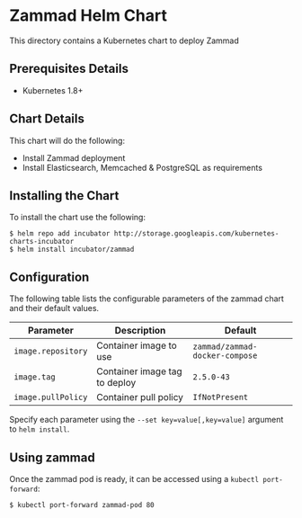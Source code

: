 # Zammad Helm Chart

This directory contains a Kubernetes chart to deploy Zammad

## Prerequisites Details

* Kubernetes 1.8+

## Chart Details

This chart will do the following:

* Install Zammad deployment
* Install Elasticsearch, Memcached & PostgreSQL as requirements


## Installing the Chart

To install the chart use the following:

```console
$ helm repo add incubator http://storage.googleapis.com/kubernetes-charts-incubator
$ helm install incubator/zammad
```

## Configuration

The following table lists the configurable parameters of the zammad chart and their default values.

|             Parameter             |              Description                 |               Default               |
|-----------------------------------|------------------------------------------|-------------------------------------|
| `image.repository`                | Container image to use                   | `zammad/zammad-docker-compose`      |
| `image.tag`                       | Container image tag to deploy            | `2.5.0-43`                          |
| `image.pullPolicy`                | Container pull policy                    | `IfNotPresent`                      |

Specify each parameter using the `--set key=value[,key=value]` argument to `helm install`.


## Using zammad

Once the zammad pod is ready, it can be accessed using a `kubectl port-forward`:

```console
$ kubectl port-forward zammad-pod 80
```
